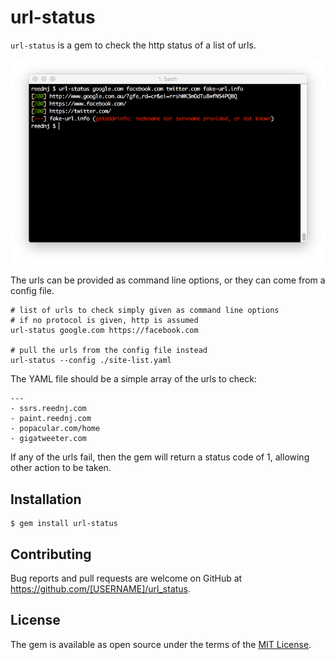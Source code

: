 # url-status

`url-status` is a gem to check the http status of a list of urls. 

![check a list of urls](./url-status.png)

The urls can be provided as command line options, or they can come from a config file.

    # list of urls to check simply given as command line options
    # if no protocol is given, http is assumed
    url-status google.com https://facebook.com

    # pull the urls from the config file instead
    url-status --config ./site-list.yaml

The YAML file should be a simple array of the urls to check:

    ---
    - ssrs.reednj.com
    - paint.reednj.com
    - popacular.com/home
    - gigatweeter.com

If any of the urls fail, then the gem will return a status code of 1, allowing other action to be taken.

## Installation

    $ gem install url-status

## Contributing

Bug reports and pull requests are welcome on GitHub at https://github.com/[USERNAME]/url_status.

## License

The gem is available as open source under the terms of the [MIT License](http://opensource.org/licenses/MIT).

